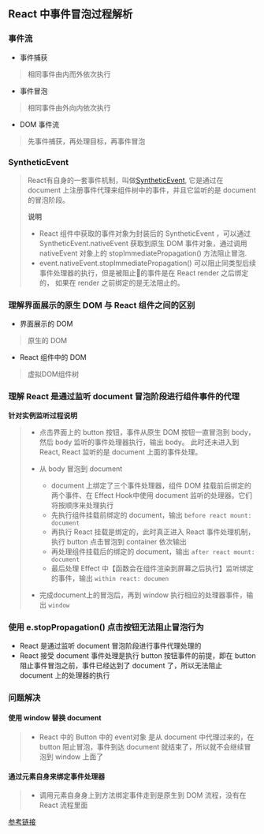 ## React 中事件冒泡过程解析

### 事件流
- 事件捕获
> 相同事件由内而外依次执行
- 事件冒泡
> 相同事件由外向内依次执行
- DOM 事件流
> 先事件捕获，再处理目标，再事件冒泡

### SyntheticEvent
> React有自身的一套事件机制，叫做[SyntheticEvent](https://reactjs.org/docs/events.html), 它是通过在 document 上注册事件代理来组件树中的事件，并且它监听的是 document 的冒泡阶段。
>
> **说明**
> - React 组件中获取的事件对象为封装后的 SyntheticEvent ，可以通过 SyntheticEvent.nativeEvent 获取到原生 DOM  事件对象，通过调用 nativeEvent 对象上的 stopImmediatePropagation() 方法阻止冒泡.
> - event.nativeEvent.stopImmediatePropagation() 可以阻止同类型后续事件处理器的执行，但是被阻止的事件是在 React render 之后绑定的， 如果在 render 之前绑定的是无法阻止的。

### 理解界面展示的原生 DOM 与 React 组件之间的区别
- 界面展示的 DOM
> 原生的 DOM
- React 组件中的 DOM
> 虚拟DOM组件树

### 理解 React 是通过监听 document 冒泡阶段进行组件事件的代理

**针对实例监听过程说明**
> - 点击界面上的 button 按钮，事件从原生 DOM 按钮一直冒泡到 body，然后 body 监听的事件处理器执行，输出 body。
> 此时还未进入到 React, React 监听的是 document 上面的事件处理。
>
> - 从 body 冒泡到 document
>   - document 上绑定了三个事件处理器，组件 DOM 挂载前后绑定的两个事件、在 Effect Hook中使用 document 监听的处理器。它们将按顺序来处理执行
>   - 先执行组件挂载前绑定的 document，输出 `before react mount: document`
>   - 再执行 React 挂载是绑定的，此时真正进入 React 事件处理机制，执行 button 点击冒泡到 container 依次输出
>   - 再处理组件挂载后的绑定的 document，输出 `after react mount: document`
>   - 最后处理 Effect 中【函数会在组件渲染到屏幕之后执行】监听绑定的事件，输出 `within react: documen`
>
> - 完成document上的冒泡后，再到 window 执行相应的处理器事件，输出 `window`

### 使用 e.stopPropagation() 点击按钮无法阻止冒泡行为
- React 是通过监听 document 冒泡阶段进行事件代理处理的
- React 接受 document 事件处理是执行 button 按钮事件的前提，即在 button 阻止事件冒泡之前，事件已经达到了 document 了，所以无法阻止 document 上的处理器的执行

### 问题解决
#### 使用 window 替换 document
> - React 中的 Button 中的 event对象 是从 document 中代理过来的，在 button 阻止冒泡，事件到达 document 就结束了，所以就不会继续冒泡到 window 上面了

#### 通过元素自身来绑定事件处理器
> - 调用元素自身身上到方法绑定事件走到是原生到 DOM 流程，没有在 React 流程里面


[参考链接](https://www.cnblogs.com/Wayou/p/react_event_issue.html)
